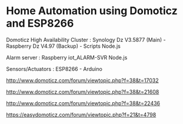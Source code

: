 # Home Automation using Domoticz and ESP8266
Domoticz High Availability Cluster : Synology Dz V3.5877 (Main) - Raspberry Dz V4.97 (Backup) - Scripts Node.js

Alarm server : Raspberry iot_ALARM-SVR Node.js 

Sensors/Actuators : ESP8266 - Arduino

http://www.domoticz.com/forum/viewtopic.php?f=38&t=17032

http://www.domoticz.com/forum/viewtopic.php?f=38&t=21608

http://www.domoticz.com/forum/viewtopic.php?f=38&t=22436

https://easydomoticz.com/forum/viewtopic.php?f=21&t=4798
